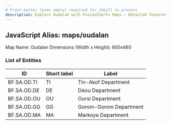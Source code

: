 ```yaml
---
# Front matter (even empty) required for Jekyll to process
description: Explore Oudalan with FusionCharts Maps – Detailed features for seamless integration. Try now & enhance your data visualization today! 
---
```


## JavaScript Alias: maps/oudalan

Map Name: Oudalan
Dimensions (Width x Height): 600x460

### List of Entities

ID | Short label | Label
---|---|---|
BF.SA.OD.TI|TI|Tin-Akof Department
BF.SA.OD.DE|DE|Déou Department
BF.SA.OD.OU|OU|Oursi Department
BF.SA.OD.GG|GG|Gorom-Gorom Department
BF.SA.OD.MA|MA|Markoye Department
